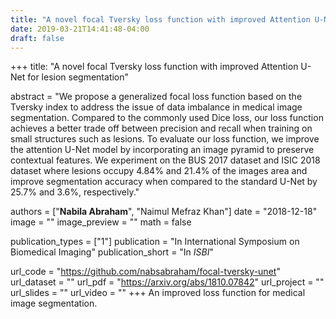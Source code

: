 ```yaml
---
title: "A novel focal Tversky loss function with improved Attention U-Net for lesion segmentation"
date: 2019-03-21T14:41:48-04:00
draft: false
---
```


+++
title: "A novel focal Tversky loss function with improved Attention U-Net for lesion segmentation"

abstract = "We propose a generalized focal loss function based on the Tversky index to address the issue of data imbalance in medical image segmentation. Compared to the commonly used Dice loss, our loss function achieves a better trade off between precision and recall when training on small structures such as lesions. To evaluate our loss function, we improve the attention U-Net model by incorporating an image pyramid to preserve contextual features. We experiment on the BUS 2017 dataset and ISIC 2018 dataset where lesions occupy 4.84% and 21.4% of the images area and improve segmentation accuracy when compared to the standard U-Net by 25.7% and 3.6%, respectively."

authors = ["**Nabila Abraham**", "Naimul Mefraz Khan"]
date = "2018-12-18"
image = ""
image_preview = ""
math = false

publication_types = ["1"]
publication = "In International Symposium on Biomedical Imaging"
publication_short = "In *ISBI*" 

url_code = "https://github.com/nabsabraham/focal-tversky-unet"
url_dataset = ""
url_pdf = "https://arxiv.org/abs/1810.07842"
url_project = ""
url_slides = ""
url_video = ""
+++
An improved loss function for medical image segmentation.